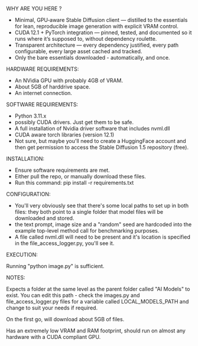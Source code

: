 WHY ARE YOU HERE ?

- Minimal, GPU‑aware Stable Diffusion client — distilled to the essentials for lean, reproducible image generation with explicit VRAM control.
- CUDA 12.1 + PyTorch integration — pinned, tested, and documented so it runs where it’s supposed to, without dependency roulette.
- Transparent architecture — every dependency justified, every path configurable, every large asset cached and tracked.
- Only the bare essentials downloaded - automatically, and once.

HARDWARE REQUIREMENTS:

  - An NVidia GPU with probably 4GB of VRAM.
  - About 5GB of harddrive space.
  - An internet connection.

SOFTWARE REQUIREMENTS: 

  - Python 3.11.x
  - possibly CUDA drivers.  Just get them to be safe.
  - A full installation of Nvidia driver software that includes nvml.dll
  - CUDA aware torch libraries (version 12.1)
  - Not sure, but maybe you'll need to create a HuggingFace account and then get permission to access the Stable Diffusion 1.5 repository (free).

INSTALLATION:

  - Ensure software requirements are met.
  - Either pull the repo, or manually download these files.
  - Run this command: pip install -r requirements.txt

CONFIGURATION:

  - You'll very obviously see that there's some local paths to set up in both files: they both point to a single folder that model files will be downloaded and stored.
  - the text prompt, image size and a "random" seed are hardcoded into the example top-level method call for benchmarking purposes.
  - A file called nvml.dll will need to be present and it's location is specified in the file_access_logger.py, you'll see it.

EXECUTION:

Running "python image.py" is sufficient.

NOTES:

Expects a folder at the same level as the parent folder called "AI Models" to exist.  You can edit this path - check the images.py and file_access_logger.py files for a variable called LOCAL_MODELS_PATH and change to suit your needs if required.

On the first go, will download about 5GB of files.

Has an extremely low VRAM and RAM footprint, should run on almost any hardware with a CUDA compliant GPU.
